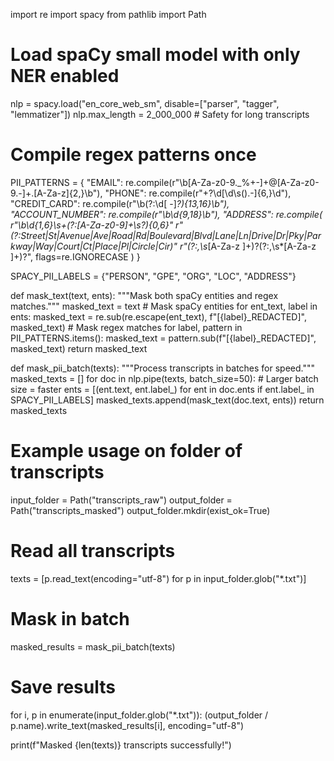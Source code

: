 import re
import spacy
from pathlib import Path

# Load spaCy small model with only NER enabled
nlp = spacy.load("en_core_web_sm", disable=["parser", "tagger", "lemmatizer"])
nlp.max_length = 2_000_000  # Safety for long transcripts

# Compile regex patterns once
PII_PATTERNS = {
    "EMAIL": re.compile(r"\b[A-Za-z0-9._%+-]+@[A-Za-z0-9.-]+\.[A-Za-z]{2,}\b"),
    "PHONE": re.compile(r"\+?\d[\d\s().-]{6,}\d"),
    "CREDIT_CARD": re.compile(r"\b(?:\d[ -]*?){13,16}\b"),
    "ACCOUNT_NUMBER": re.compile(r"\b\d{9,18}\b"),
    "ADDRESS": re.compile(
        r"\b\d{1,6}\s+(?:[A-Za-z0-9]+\s?){0,6}"
        r"(?:Street|St|Avenue|Ave|Road|Rd|Boulevard|Blvd|Lane|Ln|Drive|Dr|Pky|Parkway|Way|Court|Ct|Place|Pl|Circle|Cir)"
        r"(?:,\s*[A-Za-z ]+)?(?:,\s*[A-Za-z ]+)?",
        flags=re.IGNORECASE
    )
}

SPACY_PII_LABELS = {"PERSON", "GPE", "ORG", "LOC", "ADDRESS"}


def mask_text(text, ents):
    """Mask both spaCy entities and regex matches."""
    masked_text = text
    # Mask spaCy entities
    for ent_text, label in ents:
        masked_text = re.sub(re.escape(ent_text), f"[{label}_REDACTED]", masked_text)
    # Mask regex matches
    for label, pattern in PII_PATTERNS.items():
        masked_text = pattern.sub(f"[{label}_REDACTED]", masked_text)
    return masked_text


def mask_pii_batch(texts):
    """Process transcripts in batches for speed."""
    masked_texts = []
    for doc in nlp.pipe(texts, batch_size=50):  # Larger batch size = faster
        ents = [(ent.text, ent.label_) for ent in doc.ents if ent.label_ in SPACY_PII_LABELS]
        masked_texts.append(mask_text(doc.text, ents))
    return masked_texts


# Example usage on folder of transcripts
input_folder = Path("transcripts_raw")
output_folder = Path("transcripts_masked")
output_folder.mkdir(exist_ok=True)

# Read all transcripts
texts = [p.read_text(encoding="utf-8") for p in input_folder.glob("*.txt")]

# Mask in batch
masked_results = mask_pii_batch(texts)

# Save results
for i, p in enumerate(input_folder.glob("*.txt")):
    (output_folder / p.name).write_text(masked_results[i], encoding="utf-8")

print(f"Masked {len(texts)} transcripts successfully!")
